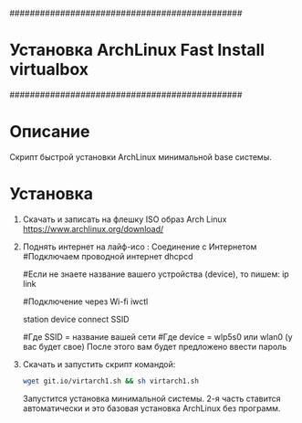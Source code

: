 ##############################################
# Установка ArchLinux Fast Install virtualbox
##############################################

# Описание
Скрипт быстрой установки ArchLinux минимальной base системы.

# Установка 
1) Скачать и записать на флешку ISO образ Arch Linux https://www.archlinux.org/download/
2) Поднять интернет на лайф-исо :
Соединение с Интернетом
      #Подключаем проводной интернет
      dhcpcd

      #Если не знаете название вашего устройства (device), то пишем:
      ip link

      #Подключение через Wi-fi
      iwctl

      station device connect SSID

      #Где SSID = название вашей сети
      #Где device = wlp5s0 или wlan0 (у вас будет свое)
      После этого вам будет предложено ввести пароль


3) Скачать и запустить скрипт командой:

   ```bash 
   wget git.io/virtarch1.sh && sh virtarch1.sh
   ```
   Запустится установка минимальной системы.
   2-я часть ставится автоматически и это базовая установка ArchLinux без программ. 
